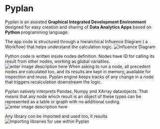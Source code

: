 # Pyplan
Pyplan is an assisted **Graphical Integrated Development Environment** designed for easy creation and sharing of **Data Analytics Apps** based on **Python** programming language.

The app code is structured through a hierarchical Influence Diagram ( a Workflow) that helps understand the calculation logic.
![Influence Diagram](http://img.pyplan.org/index_influence_diagram.png)

Python code is written inside nodes definition. Nodes have ID for calling its result from other nodes, working as global variables.
![enter image description here](http://img.pyplan.org/index_node_code.png)
When asking to run a node, all precedent nodes are calculated too, and its results are kept in memory, available for inspection and reuse. Pyplan engine keeps tracks of any change in a node that triggers recalculation downstream the logic.

Pyplan natively interprets Pandas, Numpy and XArray dataobjects. That means that any node which result is an object of these types can be represented as a table or graph with no additional coding.
![enter image description here](http://img.pyplan.org/index_node_result.png)

Any library con be imported and used too, it results
![Importing libraries for use within Pyplan](http://img.pyplan.org/index_import_lib.png)





<!--stackedit_data:
eyJoaXN0b3J5IjpbODMxNzgzNzQ2LC0xOTgyODI2MjU2LC0yND
EzNjk5MzksLTYzNjM0NjQ3OCw5NzY4ODg3NjAsOTcxMjc1MzA2
LDE2OTg2MDUyMTQsMTgyNjM4NzUwNSwxMTkzODI5NjcxLDEwMj
czNDI3OTYsLTEyNDY1MjcyMzMsLTEyNTcxOTgyOTksNDc2NjYz
NjA1LC0xOTk2MzMyMDcsLTk0Mjk3NDM5MSwtMTcyMzYzOTQ5Ni
wtNjQzNzA0MDM3LDcwMTMxNjIzNCwxMjk3NzE0NjA4LC0yMTA0
ODI3Nzk1XX0=
-->